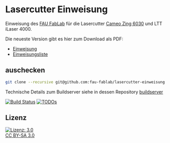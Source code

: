 Lasercutter Einweisung
=====================

Einweisung des [FAU FabLab](https://fablab.fau.de) für die Lasercutter [Cameo Zing 6030](https://fablab.fau.de/tool/lasercutter) und LTT iLaser 4000.

Die neueste Version gibt es hier zum Download als PDF:
* [Einweisung](https://brain.fablab.fau.de/build/lasercutter-einweisung/Einweisung_Lasercutter.pdf)
* [Einweisungsliste](https://brain.fablab.fau.de/build/lasercutter-einweisung/Einweisungsliste_Lasercutter.pdf)

auschecken
----------

```bash
git clone --recursive git@github.com:fau-fablab/lasercutter-einweisung.git
```

Technische Details zum Buildserver siehe in dessen Repository [buildserver](https://github.com/fau-fablab/buildserver)

[![Build Status](https://brain.fablab.fau.de/build/lasercutter-einweisung/status.svg)](https://brain.fablab.fau.de/build/lasercutter-einweisung/)
[![TODOs](https://brain.fablab.fau.de/build/lasercutter-einweisung/status-todos.svg)](https://brain.fablab.fau.de/build/lasercutter-einweisung/)

Lizenz
------

[![Lizenz: 3.0](https://licensebuttons.net/l/by-sa/3.0/de/88x31.png)</br>CC BY-SA 3.0](https://creativecommons.org/licenses/by-sa/3.0/)
